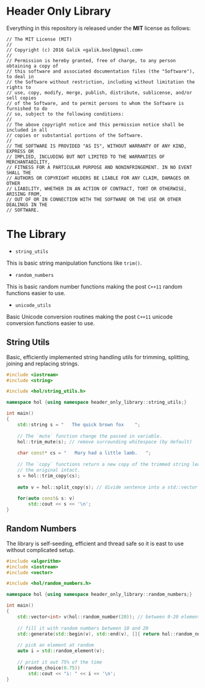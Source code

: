 # Header Only Library

Everything in this repository is released under the **MIT** license as follows:

    // The MIT License (MIT)
    //
    // Copyright (c) 2016 Galik <galik.bool@gmail.com>
    //
    // Permission is hereby granted, free of charge, to any person obtaining a copy of
    // this software and associated documentation files (the "Software"), to deal in
    // the Software without restriction, including without limitation the rights to
    // use, copy, modify, merge, publish, distribute, sublicense, and/or sell copies
    // of the Software, and to permit persons to whom the Software is furnished to do
    // so, subject to the following conditions:
    //
    // The above copyright notice and this permission notice shall be included in all
    // copies or substantial portions of the Software.
    //
    // THE SOFTWARE IS PROVIDED "AS IS", WITHOUT WARRANTY OF ANY KIND, EXPRESS OR
    // IMPLIED, INCLUDING BUT NOT LIMITED TO THE WARRANTIES OF MERCHANTABILITY,
    // FITNESS FOR A PARTICULAR PURPOSE AND NONINFRINGEMENT. IN NO EVENT SHALL THE
    // AUTHORS OR COPYRIGHT HOLDERS BE LIABLE FOR ANY CLAIM, DAMAGES OR OTHER
    // LIABILITY, WHETHER IN AN ACTION OF CONTRACT, TORT OR OTHERWISE, ARISING FROM,
    // OUT OF OR IN CONNECTION WITH THE SOFTWARE OR THE USE OR OTHER DEALINGS IN THE
    // SOFTWARE.

# The Library

* `string_utils`

This is basic string manipulation functions like `trim()`.

* `random_numbers`

This is basic random number functions making the post `C++11` random functions easier to use.

* `unicode_utils`

Basic Unicode conversion routines making the post `C++11` unicode conversion functions easier to use. 

## String Utils

Basic, efficiently implemented string handling utils for trimming, splitting, joining and replacing strings.

```cpp
#include <iostream>
#include <string>

#include <hol/string_utils.h>

namespace hol {using namespace header_only_library::string_utils;}

int main()
{
	std::string s = "   The quick brown fox    ";
	
	// The `mute` function change the passed in variable.
	hol::trim_mute(s); // remove surrounding whitespace (by default)
	
	char const* cs = "   Mary had a little lamb.   ";
	
	// The `copy` functions return a new copy of the trimmed string leaving
	// the original intact.
	s = hol::trim_copy(cs);
	
	auto v = hol::split_copy(s); // divide sentence into a std::vector of words
	
	for(auto const& s: v)
		std::cout << s << '\n';
}

```

## Random Numbers

The library is self-seeding, efficient and thread safe so it is east to use without complicated setup.

```cpp
#include <algorithm>
#include <iostream>
#include <vector>

#include <hol/random_numbers.h>

namespace hol {using namespace header_only_library::random_numbers;}

int main()
{
	std::vector<int> v(hol::random_number(20)); // between 0-20 elements	
	
	// fill it with random numbers between 10 and 20
	std::generate(std::begin(v), std::end(v), []{ return hol::random_number(10, 20); });
	
	// pick an element at random
	auto i = std::random_element(v);
	
	// print it out 75% of the time
	if(random_choice(0.75))
		std::cout << "i: " << i << '\n';
}
```


